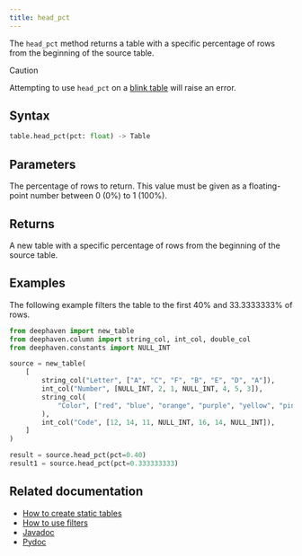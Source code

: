 ```yaml
---
title: head_pct
---
```


The `head_pct` method returns a table with a specific percentage of rows from the beginning of the source table.

> [!CAUTION]
> Attempting to use `head_pct` on a [blink table](../../../conceptual/table-types.md#specialization-3-blink) will raise an error.

## Syntax

```python syntax
table.head_pct(pct: float) -> Table
```

## Parameters

<ParamTable>
<Param name="pct" type="float">

The percentage of rows to return. This value must be given as a floating-point number between 0 (0%) to 1 (100%).

</Param>
</ParamTable>

## Returns

A new table with a specific percentage of rows from the beginning of the source table.

## Examples

The following example filters the table to the first 40% and 33.3333333% of rows.

```python order=source,result,result1
from deephaven import new_table
from deephaven.column import string_col, int_col, double_col
from deephaven.constants import NULL_INT

source = new_table(
    [
        string_col("Letter", ["A", "C", "F", "B", "E", "D", "A"]),
        int_col("Number", [NULL_INT, 2, 1, NULL_INT, 4, 5, 3]),
        string_col(
            "Color", ["red", "blue", "orange", "purple", "yellow", "pink", "blue"]
        ),
        int_col("Code", [12, 14, 11, NULL_INT, 16, 14, NULL_INT]),
    ]
)

result = source.head_pct(pct=0.40)
result1 = source.head_pct(pct=0.333333333)
```

## Related documentation

- [How to create static tables](../../../how-to-guides/new-and-empty-table.md)
- [How to use filters](../../../how-to-guides/use-filters.md)
- [Javadoc](https://deephaven.io/core/javadoc/io/deephaven/engine/table/Table.html#headPct(double))
- [Pydoc](/core/pydoc/code/deephaven.table.html#deephaven.table.Table.head_pct)
